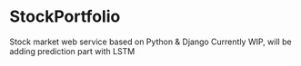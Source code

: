 # StockPortfolio
Stock market web service based on Python &amp; Django
Currently WIP, will be adding prediction part with LSTM
